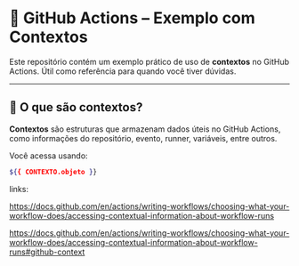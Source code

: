 # 📘 GitHub Actions – Exemplo com Contextos

Este repositório contém um exemplo prático de uso de **contextos** no GitHub Actions. Útil como referência para quando você tiver dúvidas.

---

## 🧠 O que são contextos?

**Contextos** são estruturas que armazenam dados úteis no GitHub Actions, como informações do repositório, evento, runner, variáveis, entre outros.

Você acessa usando:

```bash
${{ CONTEXTO.objeto }}
```


links:

https://docs.github.com/en/actions/writing-workflows/choosing-what-your-workflow-does/accessing-contextual-information-about-workflow-runs

https://docs.github.com/en/actions/writing-workflows/choosing-what-your-workflow-does/accessing-contextual-information-about-workflow-runs#github-context